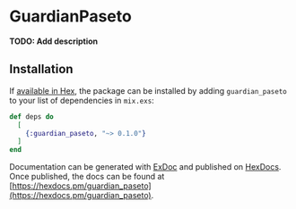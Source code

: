 # GuardianPaseto

**TODO: Add description**

## Installation

If [available in Hex](https://hex.pm/docs/publish), the package can be installed
by adding `guardian_paseto` to your list of dependencies in `mix.exs`:

```elixir
def deps do
  [
    {:guardian_paseto, "~> 0.1.0"}
  ]
end
```

Documentation can be generated with [ExDoc](https://github.com/elixir-lang/ex_doc)
and published on [HexDocs](https://hexdocs.pm). Once published, the docs can
be found at [https://hexdocs.pm/guardian_paseto](https://hexdocs.pm/guardian_paseto).

